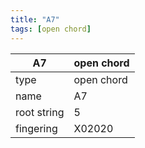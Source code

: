 ```yaml
---
title: "A7"
tags: [open chord]
---
```


|A7|open chord|
|---|---|
|type|open chord|
|name|A7|
|root string|5|
|fingering|X02020|
